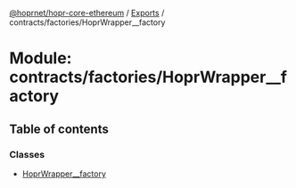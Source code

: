 [@hoprnet/hopr-core-ethereum](../README.md) / [Exports](../modules.md) / contracts/factories/HoprWrapper__factory

# Module: contracts/factories/HoprWrapper\_\_factory

## Table of contents

### Classes

- [HoprWrapper\_\_factory](../classes/contracts_factories_hoprwrapper__factory.hoprwrapper__factory.md)
